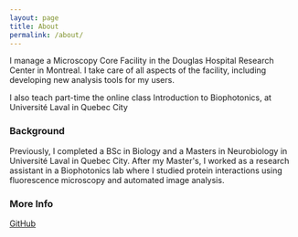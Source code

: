 ```yaml
---
layout: page
title: About
permalink: /about/
---
```


I manage a Microscopy Core Facility in the Douglas Hospital Research Center in Montreal. I take care of all aspects of the facility, including developing new analysis tools for my users.

I also teach part-time the online class Introduction to Biophotonics, at Université Laval in Quebec City

### Background

Previously, I completed a BSc in Biology and a Masters in Neurobiology in Université Laval in Quebec City. After my Master's, I worked as a research assistant in a Biophotonics lab where I studied protein interactions using fluorescence microscopy and automated image analysis.

### More Info

[GitHub](https://github.com/labriedion)
